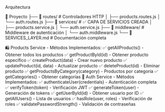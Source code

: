 Arquitectura

📁 Proyecto
├── 📁 routes/          # Controladores HTTP
│   ├── products.routes.js
│   └── auth.routes.js
├── 📁 services/        # ✅ CAPA DE SERVICIOS CREADA
│   ├── products.service.js
│   └── auth.service.js
├── 📁 middleware/      # Middleware de autenticación
│   └── auth.middleware.js
└── 📄 SERVICES_LAYER.md # Documentación completa

🛍️ Products Service - Métodos Implementados:
✅ getAllProducts() - Obtener todos los productos
✅ getProductById(id) - Obtener producto específico
✅ createProduct(data) - Crear nuevo producto
✅ updateProduct(id, data) - Actualizar producto
✅ deleteProduct(id) - Eliminar producto
✅ getProductsByCategory(category) - Productos por categoría
✅ getCategories() - Obtener categorías
🔐 Auth Service - Métodos Implementados:
✅ authenticateUser(credentials) - Autenticación completa
✅ verifyToken(token) - Verificación JWT
✅ generateToken(user) - Generación de tokens
✅ getUserById(id) - Obtener usuario por ID
✅ getAllUsers() - Lista de usuarios
✅ hasRole(user, roles) - Verificación de roles
✅ validatePasswordStrength() - Validación de contraseñas

